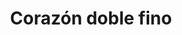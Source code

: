 ---
title: Corazón doble fino
date: 
draft: false

# descripcion
description : Aro colgante de plata corazón doble fino

materials: Plata 925

color: Plateado

dimensions: 2cm

code: 01-01-0044

type: "Aros"

categories: []

# Images
# first image will be shown in the product page
images:
  # - image: "images/path_to_image"
  # La ubicacion de las imagenes es imagenes/Aros/Aros.Colgantes/01-01-0044-corazon-doble-fino
  - image: "./images/aros/colgantes/01-01-0044-corazon-doble-fino_a.jpeg"
  - image: "./images/aros/colgantes/01-01-0044-corazon-doble-fino_b.jpeg"
---